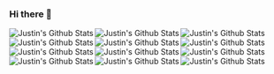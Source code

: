 ### Hi there 👋

<img align = "left" alt="Justin's Github Stats" src= "https://github-readme-stats.vercel.app/api?username=jklayhew" ></img>

<!-- JAVA -->
<img align = "left" alt="Justin's Github Stats" src= "https://img.shields.io/badge/java-%23ED8B00.svg?style=for-the-badge&logo=java&logoColor=white" ></img>
<!-- PYTHON -->
<img align = "left" alt="Justin's Github Stats" src= "https://img.shields.io/badge/python-3670A0?style=for-the-badge&logo=python&logoColor=ffdd54" ></img>
<!-- C -->
<img align = "left" alt="Justin's Github Stats" src= "https://img.shields.io/badge/c-%2300599C.svg?style=for-the-badge&logo=c&logoColor=white" ></img>
<!-- RUBY -->
<img align = "left" alt="Justin's Github Stats" src= "https://img.shields.io/badge/ruby-%23CC342D.svg?style=for-the-badge&logo=ruby&logoColor=white" ></img>
<!-- JAVASCRIPT -->
<img align = "left" alt="Justin's Github Stats" src= "https://img.shields.io/badge/javascript-%23323330.svg?style=for-the-badge&logo=javascript&logoColor=%23F7DF1E" ></img>
<!-- CSS -->
<img align = "left" alt="Justin's Github Stats" src= "https://img.shields.io/badge/tailwindcss-%2338B2AC.svg?style=for-the-badge&logo=tailwind-css&logoColor=white" ></img>
<!-- HTML -->
<img align = "left" alt="Justin's Github Stats" src= "https://img.shields.io/badge/html5-%23E34F26.svg?style=for-the-badge&logo=html5&logoColor=white" ></img>
<!-- PHP -->
<img align = "left" alt="Justin's Github Stats" src= "https://img.shields.io/badge/php-%23777BB4.svg?style=for-the-badge&logo=php&logoColor=white" ></img>
<!-- SCALA -->
<img align = "left" alt="Justin's Github Stats" src= "https://img.shields.io/badge/scala-%23DC322F.svg?style=for-the-badge&logo=scala&logoColor=white" ></img>
<!-- RUST -->
<img align = "left" alt="Justin's Github Stats" src= "https://img.shields.io/badge/rust-%23000000.svg?style=for-the-badge&logo=rust&logoColor=white" ></img>
<!-- GO -->
<img align = "left" alt="Justin's Github Stats" src= "https://img.shields.io/badge/go-%2300ADD8.svg?style=for-the-badge&logo=go&logoColor=white" ></img>



